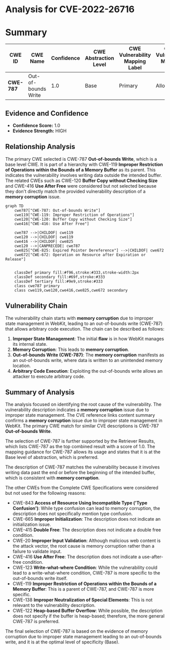 # Analysis for CVE-2022-26716

# Summary
| CWE ID | CWE Name | Confidence | CWE Abstraction Level | CWE Vulnerability Mapping Label | CWE-Vulnerability Mapping Notes |
|---|---|---|---|---|---|
| **CWE-787** | Out-of-bounds Write | 1.0 | Base | Primary | Allowed |

## Evidence and Confidence

*   **Confidence Score:** 1.0
*   **Evidence Strength:** HIGH

## Relationship Analysis
The primary CWE selected is CWE-787 **Out-of-bounds Write**, which is a base level CWE. It is part of a hierarchy with CWE-119 **Improper Restriction of Operations within the Bounds of a Memory Buffer** as its parent. This indicates the vulnerability involves writing data outside the intended buffer. The related CWEs such as CWE-120 **Buffer Copy without Checking Size** and CWE-416 **Use After Free** were considered but not selected because they don't directly match the provided vulnerability description of a **memory corruption** issue.

```mermaid
graph TD
    cwe787["CWE-787: Out-of-bounds Write"]
    cwe119["CWE-119: Improper Restriction of Operations"]
    cwe120["CWE-120: Buffer Copy without Checking Size"]
    cwe416["CWE-416: Use After Free"]
    
    cwe787 -->|CHILDOF| cwe119
    cwe120 -->|CHILDOF| cwe119
    cwe416 -->|CHILDOF| cwe825
    cwe120 -->|CANPRECEDE| cwe787
    cwe825["CWE-825: Expired Pointer Dereference"] -->|CHILDOF| cwe672
    cwe672["CWE-672: Operation on Resource after Expiration or Release"]

    
    classDef primary fill:#f96,stroke:#333,stroke-width:2px
    classDef secondary fill:#69f,stroke:#333
    classDef tertiary fill:#9e9,stroke:#333
    class cwe787 primary
    class cwe119,cwe120,cwe416,cwe825,cwe672 secondary
```

## Vulnerability Chain
The vulnerability chain starts with **memory corruption** due to improper state management in WebKit, leading to an out-of-bounds write (CWE-787) that allows arbitrary code execution. The chain can be described as follows:

1.  **Improper State Management**: The initial **flaw** is in how WebKit manages its internal state.
2.  **Memory Corruption**: This leads to **memory corruption**.
3.  **Out-of-bounds Write (CWE-787)**: The **memory corruption** manifests as an out-of-bounds write, where data is written to an unintended memory location.
4.  **Arbitrary Code Execution**: Exploiting the out-of-bounds write allows an attacker to execute arbitrary code.

## Summary of Analysis
The analysis focused on identifying the root cause of the vulnerability. The vulnerability description indicates a **memory corruption** issue due to improper state management. The CVE reference links content summary confirms a **memory corruption** issue due to improper state management in WebKit. The primary CWE match for similar CVE descriptions is CWE-787 **Out-of-bounds Write**.

The selection of CWE-787 is further supported by the Retriever Results, which lists CWE-787 as the top combined result with a score of 1.0. The mapping guidance for CWE-787 allows its usage and states that it is at the Base level of abstraction, which is preferred.

The description of CWE-787 matches the vulnerability because it involves writing data past the end or before the beginning of the intended buffer, which is consistent with **memory corruption**.

The other CWEs from the Complete CWE Specifications were considered but not used for the following reasons:

*   CWE-843 **Access of Resource Using Incompatible Type ('Type Confusion')**: While type confusion can lead to memory corruption, the description does not specifically mention type confusion.
*   CWE-665 **Improper Initialization**: The description does not indicate an initialization issue.
*   CWE-415 **Double Free**: The description does not indicate a double free condition.
*   CWE-20 **Improper Input Validation**: Although malicious web content is the attack vector, the root cause is memory corruption rather than a failure to validate input.
*   CWE-416 **Use After Free**: The description does not indicate a use-after-free condition.
*   CWE-123 **Write-what-where Condition**: While the vulnerability could lead to a write-what-where condition, CWE-787 is more specific to the out-of-bounds write itself.
*   CWE-119 **Improper Restriction of Operations within the Bounds of a Memory Buffer**: This is a parent of CWE-787, and CWE-787 is more specific.
*   CWE-138 **Improper Neutralization of Special Elements**: This is not relevant to the vulnerability description.
*   CWE-122 **Heap-based Buffer Overflow**: While possible, the description does not specify if the buffer is heap-based; therefore, the more general CWE-787 is preferred.

The final selection of CWE-787 is based on the evidence of memory corruption due to improper state management leading to an out-of-bounds write, and it is at the optimal level of specificity (Base).